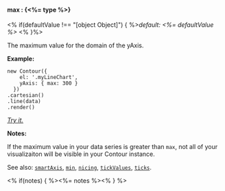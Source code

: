 #### **max** : {<%= type %>}

<% if(defaultValue !== "[object Object]") { %>*default: <%= defaultValue %>* <% }%>

The maximum value for the domain of the yAxis.

**Example:**

    new Contour({
        el: '.myLineChart',
        yAxis: { max: 300 }
      })
    .cartesian()
    .line(data)
    .render()

*[Try it.](<%= jsFiddleLink %>)*

**Notes:**

If the maximum value in your data series is greater than `max`, not all of your visualizaiton will be visible in your Contour instance.

See also: [`smartAxis`](#config_config.yAxis.smartAxis), [`min`](#config_config.yAxis.min), [`nicing`](#config_config.yAxis.nicing), [`tickValues`](#config_config.yAxis.tickValues), [`ticks`](#config_config.yAxis.ticks).

<% if(notes) { %><%= notes %><% } %>

